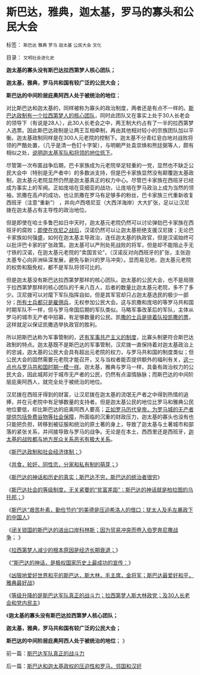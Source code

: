 # 斯巴达，雅典，迦太基，罗马的寡头和公民大会

标签： `斯巴达` `雅典` `罗马` `迦太基` `公民大会` `文化` 

目录： `文明社会进化史`

**迦太基的寡头没有斯巴达拉西第梦人核心团队；**

**迦太基，雅典，罗马共和国有较广泛的公民大会；**

**斯巴达的中间阶层庇奥阿西人处于被统治的地位**；



对比斯巴达和迦太基的，同样被称为寡头的政治制度，两者还是有点不一样的。[斯巴达政制有一个拉西第梦人的核心团队](../../../2013/3/3/斯巴达政制和经济体制.md)，同时此团队又在事实上处于30人长老会的领导下（有说是28人），此30人长老会之中，两王制大约占有了一半的拉西第梦人选票。因此斯巴达政制是让两王互相牵制，再由其他相对较小的宗族团队加以平衡。迦太基政制同样是在300人元老院的控制下。迦太基不分青红皂白地对战败将领的严酷处置，（几乎是清一色钉十字架），与明朝严处袁崇焕和熊廷弼等人，颇有相似之处，[说明迦太基军队和将领的地位低下](../../../2013/3/3/迦太基比罗马更民主，明朝体制最接近迦太基.md)。

尽管第一次布匿战争后期，巴卡家族成为元老院举足轻重的一党，显然也不缺乏公民大会中（特别是无产者中）的多数派支持，但是巴卡家族显然没有颠覆迦太基政制，迦太基元老院显然仍然是迦太基真正的权力中心。尽管巴卡家族在西班牙已经成为事实上的军阀。正如庞培在亚细亚的战功，让庞培在罗马政治上成为当然的领袖，凯撒在高卢的成功，也让凯撒在罗马有足够多的粉丝，巴卡家族三代重新收复西班牙（注意“重新”）
，并向卢西塔尼亚（大西洋海岸）大大扩张，足以让汉尼拨在迦太基占有主导性的政治地位。

但是即使在哈士多鲁巴如日中天时，迦太基元老院仍然可以讨论弹劾巴卡家族在西班牙的腐败；[即使在坎尼之战后](../../../2011/7/25/布匿战争真正的转折点.md)，汉诺仍然可以让迦太基拒绝支援汉尼拨；无论巴卡家族如何强盛，如何在迦太基主导政治，连任迦太基的执政官，但是汉诺始终可以批评巴卡家的扩张政策。迦太基可以严刑处死战败的将军，但是却不能阻止手无寸铁的汉诺，在迦太基元老院的“卖国言论”，（汉诺反对向西班牙的扩张，主张迦太基专心向非洲纵深发展，避免与新兴的罗马冲突）。显而易见地，迦太基元老院的权势和豁免权，都不是军队将领可比的。

但是迦太基没有斯巴达拉西第梦那样的核心团队。迦太基的公民大会，也不是局限于拉西第梦那样的核心团队的千来八百人，后者的数量比迦太基元老院，多不了多少。汉尼拨可以对麾下军队指挥自如，但是其军官却只占迦太基选民的极少一部分；[所有士兵都只是雇佣兵](../../../2010/4/27/一个社会依靠外籍雇佣兵是值得关注的现象.md)，无权参加公民大会。这与凯撒和庞培的等罗马共和国时期军队不一样，但与罗马帝国后期的军队类似。马略军事改革后的军队，主体从罗马的城市无产者中招募，有足够数量的公民。凯[撒的士兵是排着队投凯撒的票](../../../2010/8/13/恺撒所向无敌的秘密武器.md)，这样就足以保证凯撒选举执政官的胜利。

所以把斯巴达称为军事管制的，[还有军事共产主义的制度](../../../2013/3/3/公有制传统的共食，轮奸，同性恋，和私有制萌芽.md)，比寡头制更符合斯巴达政制的特点。迦太基既不是斯巴达的军事管制，汉尼拨一直保持着对迦太基政治上的忠诚，迦太基的公民大会具有超出元老院的权力，与罗马共和国的制度类似；但公民大会的固然需要元老院才能召开，又与当权者能否提供额外的福利有关，[这一点也与罗马共和国时期一模一样](../../../2010/8/12/“N党制”的罗马走进了死胡同.md)。迦太基，雅典与罗马一样，具备有政治权力的公民大会，因此城邦对于城市无产者的公民，仍然有点温情脉脉；而斯巴达的中间阶层庇奥阿西人，就完全处于被统治的地位。

汉尼拨在西班牙得到的财富，让汉尼拨在迦太基的流氓无产者之中得到热情的追捧，并在元老院中有足够数量的支持者。但是迦太基公民的地位比罗马和雅典公民地位要低，却比斯巴达的庇奥阿西人要高；[正如罗马历代皇帝，为罗马城的无产者提供包括免费谷物等社会保障](../../../2012/7/25/罗马帝国的财政危机和公民福利制度.md)，所面临的沉重的财政压力，迦太基的寡头也没有也只能把负担，转移到被征服和统治的原土著的身上，导致了迦太基与土著城市和部落的紧张关系，并间接导致与罗马的战争。无论是在本土，西西里还是西班牙，[迦太基的战败都与地方民众关系恶劣有极大关系](../../../2008/9/7/为什么统一地中海世界是罗马而不是迦太基.md)。

《[斯巴达政制和社会经济体制；](../../../2013/3/3/迦太基的政制，及提尔，腓尼基人.md)》

《[共食，轮奸，同性恋，分家和私有制的萌芽；](../../../2013/3/3/公有制传统的共食，轮奸，同性恋，和私有制萌芽.md)》

《[斯巴达的神话和历史的真实；斯巴达不穷，斯巴达的统治者很穷](../../../2013/3/4/斯巴达不穷，斯巴达的统治者很穷；.md)》

《[斯巴达社会的等级制度，无关紧要的“贫富差距”；斯巴达的神话就是柏拉图的乌托邦；](../../../2013/3/4/斯巴达的等级制度，无关紧要的贫富差距，柏拉图的乌托邦.md)》

《[斯巴达“艰苦朴素，勤俭节约”的美德是压迫希洛人的借口；犹太人及毛左暴政下的中国人](../../../2013/3/5/斯巴达“艰苦朴素，勤俭节约”的美德和希洛人，犹太人，中国人.md)》

《[闭关锁国的斯巴达的进出口岸科林斯；因为贸易冲突而卷入伯罗奔尼撒战争](../../../2013/3/5/斯巴达的进出口贸易，军费，科林斯及雅典.md)； 》

《[拉西第梦人减少的根本原因是经济长期衰退；](../../../2013/3/6/拉西第梦人口持续减少的根本原因是经济长期衰退；.md)》

《[“斯巴达的神话，是极权国家历史上最成功的宣传：](../../../2013/3/6/“斯巴达先生是谁？”,极权历史上最成功的宣传.md)》

《[凶狠地爱好世界和平的斯巴达，斯大林，毛主席，金将军；斯巴达最爱好和平，雅典最好战](../../../2013/3/6/凶狠地爱好世界和平的斯巴达，斯大林，毛主席，金将军.md)》

《[等级升降的是斯巴达军队真正的战斗力；拉西第梦人斯大林政党；及30人长老会和党内民主](../../../2013/3/7/斯巴达军队真正的战斗力.md)》

《**迦太基的寡头没有斯巴达拉西第梦人核心团队；**

**迦太基，雅典，罗马共和国有较广泛的公民大会；**

**斯巴达的中间阶层庇奥阿西人处于被统治的地位**； 》

前一篇：[斯巴达军队真正的战斗力](../../../2013/3/7/斯巴达军队真正的战斗力.md)

后一篇：[斯巴达和迦太基政权的压迫性和罗马，邻国和汉奸](../../../2013/3/7/斯巴达和迦太基政权的压迫性和罗马，邻国和汉奸.md)